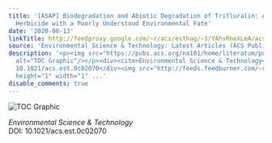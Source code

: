 ```yaml
---
title: '[ASAP] Biodegradation and Abiotic Degradation of Trifluralin: A Commonly Used
  Herbicide with a Poorly Understood Environmental Fate'
date: '2020-08-13'
linkTitle: http://feedproxy.google.com/~r/acs/esthag/~3/YAhvRheXLmA/acs.est.0c02070
source: 'Environmental Science & Technology: Latest Articles (ACS Publications)'
description: '<p><img src="https://pubs.acs.org/na101/home/literatum/publisher/achs/journals/content/esthag/0/esthag.ahead-of-print/acs.est.0c02070/20200813/images/medium/es0c02070_0009.gif"
  alt="TOC Graphic"/></p><div><cite>Environmental Science & Technology</cite></div><div>DOI:
  10.1021/acs.est.0c02070</div><img src="http://feeds.feedburner.com/~r/acs/esthag/~4/YAhvRheXLmA"
  height="1" width="1" ...'
disable_comments: true
---
```

<p><img src="https://pubs.acs.org/na101/home/literatum/publisher/achs/journals/content/esthag/0/esthag.ahead-of-print/acs.est.0c02070/20200813/images/medium/es0c02070_0009.gif" alt="TOC Graphic"/></p><div><cite>Environmental Science & Technology</cite></div><div>DOI: 10.1021/acs.est.0c02070</div><img src="http://feeds.feedburner.com/~r/acs/esthag/~4/YAhvRheXLmA" height="1" width="1" ...